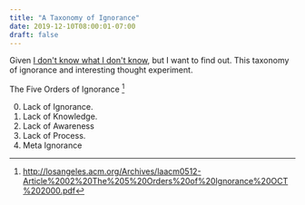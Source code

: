 ```yaml
---
title: "A Taxonomy of Ignorance"
date: 2019-12-10T08:00:01-07:00
draft: false
---
```


Given [I don't know what I don't know](https://rumproarious.com/2019/12/09/finding-out-what-you-dont-know/), but I want to find out. This taxonomy of ignorance and interesting thought experiment.

The Five Orders of Ignorance [^ignorance]

0. Lack of Ignorance.
1. Lack of Knowledge.
2. Lack of Awareness
3. Lack of Process.
4. Meta Ignorance


[^ignorance]: http://losangeles.acm.org/Archives/laacm0512-Article%2002%20The%205%20Orders%20of%20Ignorance%20OCT%202000.pdf
